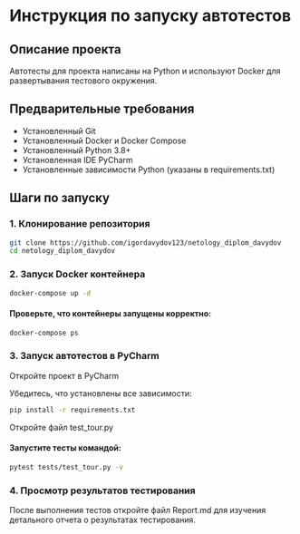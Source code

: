 # Инструкция по запуску автотестов

## Описание проекта

Автотесты для проекта написаны на Python и используют Docker для развертывания тестового окружения.

## Предварительные требования

- Установленный Git
- Установленный Docker и Docker Compose
- Установленный Python 3.8+
- Установленная IDE PyCharm
- Установленные зависимости Python (указаны в requirements.txt)

## Шаги по запуску

### 1. Клонирование репозитория

```bash
git clone https://github.com/igordavydov123/netology_diplom_davydov
cd netology_diplom_davydov
```

### 2. Запуск Docker контейнера

```bash
docker-compose up -d
```

#### Проверьте, что контейнеры запущены корректно:

```bash
docker-compose ps
```

### 3. Запуск автотестов в PyCharm

Откройте проект в PyCharm

Убедитесь, что установлены все зависимости:

```bash
pip install -r requirements.txt
```

Откройте файл test_tour.py

#### Запустите тесты командой:

```bash
pytest tests/test_tour.py -v
```

### 4. Просмотр результатов тестирования

После выполнения тестов откройте файл Report.md для изучения детального отчета о результатах тестирования.
